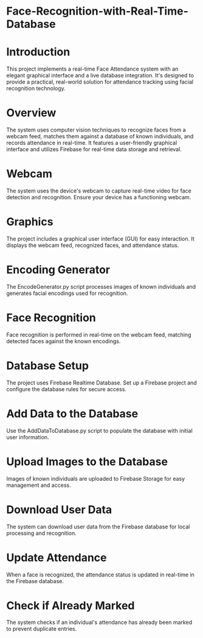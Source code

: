 # Face-Recognition-with-Real-Time-Database
# Introduction

This project implements a real-time Face Attendance system with an elegant graphical interface and a live database integration. It's designed to provide a practical, real-world solution for attendance tracking using facial recognition technology.

# Overview

The system uses computer vision techniques to recognize faces from a webcam feed, matches them against a database of known individuals, and records attendance in real-time. It features a user-friendly graphical interface and utilizes Firebase for real-time data storage and retrieval.

# Webcam

The system uses the device's webcam to capture real-time video for face detection and recognition. Ensure your device has a functioning webcam.

# Graphics

The project includes a graphical user interface (GUI) for easy interaction. It displays the webcam feed, recognized faces, and attendance status.

# Encoding Generator

The EncodeGenerator.py script processes images of known individuals and generates facial encodings used for recognition.

# Face Recognition

Face recognition is performed in real-time on the webcam feed, matching detected faces against the known encodings.

# Database Setup

The project uses Firebase Realtime Database. Set up a Firebase project and configure the database rules for secure access.

# Add Data to the Database

Use the AddDataToDatabase.py script to populate the database with initial user information.

# Upload Images to the Database

Images of known individuals are uploaded to Firebase Storage for easy management and access.

# Download User Data

The system can download user data from the Firebase database for local processing and recognition.

# Update Attendance

When a face is recognized, the attendance status is updated in real-time in the Firebase database.

# Check if Already Marked

The system checks if an individual's attendance has already been marked to prevent duplicate entries.
